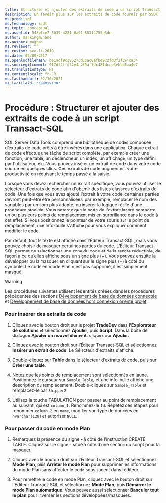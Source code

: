 ```yaml
---
title: Structurer et ajouter des extraits de code à un script Transact-SQL
description: En savoir plus sur les extraits de code fournis par SSDT. Découvrez comment insérer des extraits de code dans des applications et comment masquer et développer du code dans l’éditeur Transact-SQL.
ms.prod: sql
ms.technology: ssdt
ms.topic: conceptual
ms.assetid: 543e7ce7-8639-4281-8a91-85314755e5de
author: markingmyname
ms.author: maghan
ms.reviewer: “”
ms.custom: seo-lt-2019
ms.date: 02/09/2017
ms.openlocfilehash: be1adf9c385273d5cac8afbe972fd3f2f594ca34
ms.sourcegitcommit: 917df4ffd22e4a229af7dc481dcce3ebba0aa4d7
ms.translationtype: HT
ms.contentlocale: fr-FR
ms.lasthandoff: 02/10/2021
ms.locfileid: "100018139"
---
```

# <a name="how-to-outline-and-add-snippets-to-transact-sql-script"></a>Procédure : Structurer et ajouter des extraits de code à un script Transact-SQL

SQL Server Data Tools comprend une bibliothèque de codes composée d’extraits de code prêts à être insérés dans une application. Chaque extrait de code effectue une tâche de script complète, par exemple créer une fonction, une table, un déclencheur, un index, un affichage, un type défini par l'utilisateur, etc. Vous pouvez insérer un extrait de code dans votre code source en quelques clics. Ces extraits de code augmentent votre productivité en réduisant le temps passé à la saisie.  
  
Lorsque vous devez rechercher un extrait spécifique, vous pouvez utiliser le sélecteur d'extraits de code afin d'obtenir des listes classées d'extraits de code. Une fois que vous avez ajouté l'extrait à votre code, certaines parties devront peut-être être personnalisées, par exemple, remplacer le nom des variables par un nom plus adapté, ou insérer la logique réelle d'une procédure stockée. Vous noterez que le code de l'extrait inséré comporte un ou plusieurs points de remplacement mis en surbrillance dans le code à cet effet. Si vous positionnez le pointeur de votre souris sur le point de remplacement, une Info-bulle s'affiche pour vous expliquer comment modifier le code.  
  
Par défaut, tout le texte est affiché dans l’Éditeur Transact\-SQL, mais vous pouvez choisir de masquer certaines parties du code. L’Éditeur Transact\-SQL permet de sélectionner une zone du code et de la rendre réductible, de façon à ce qu’elle s’affiche sous un signe plus (+). Vous pouvez ensuite la développer ou la masquer en cliquant sur le signe plus (+) à côté du symbole. Le code en mode Plan n'est pas supprimé, il est simplement masqué.  
  
> [!WARNING]  
> Les procédures suivantes utilisent les entités créées dans les procédures précédentes des sections [Développement de base de données connectée](../ssdt/connected-database-development.md) et [Développement de base de données hors connexion orienté projet](../ssdt/project-oriented-offline-database-development.md).  
  
### <a name="to-insert-snippets"></a>Pour insérer des extraits de code  
  
1.  Cliquez avec le bouton droit sur le projet **TradeDev** dans **l’Explorateur de solutions** et sélectionnez **Ajouter**, puis **Script**. Dans la boîte de dialogue **Ajouter un nouvel élément**, cliquez sur **Ajouter**.  
  
2.  Cliquez avec le bouton droit sur l’Éditeur Transact\-SQL et sélectionnez **Insérer un extrait de code**. Le Sélecteur d'extraits s'affiche.  
  
3.  Double-cliquez sur **Table** dans le sélecteur d’extraits de code, puis sur **Créer une table**.  
  
4.  Notez que les points de remplacement sont sélectionnés en jaune. Positionnez le curseur sur `Sample_Table`, et une info-bulle affiche une description du remplacement. Double-cliquez sur `Sample_Table` et remplacez-le par `Shipper2`.  
  
5.  Utilisez la touche TABULATION pour passer au point de remplacement au suivant, qui est `column_1`. Renommez-le `Id`. Répétez ces étapes pour renommer `column_2` en `name`, modifier son type de données en `nvarchar(128)` et autoriser `NULL`.  
  
### <a name="to-outline-code"></a>Pour passer du code en mode Plan  
  
1.  Remarquez la présence du signe **-** à côté de l’instruction CREATE TABLE. Cliquez sur le signe **-** situé à côté d’une section du script pour la masquer.  
  
2.  Cliquez avec le bouton droit sur l’Éditeur Transact\-SQL et sélectionnez **Mode Plan**, puis **Arrêter le mode Plan** pour supprimer les informations du mode Plan sans affecter le code sous-jacent dans l’éditeur.  
  
3.  Pour remettre le code en mode Plan, cliquez avec le bouton droit sur l’Éditeur Transact\-SQL et sélectionnez **Mode Plan**, puis **Démarrer le mode Plan automatique**. Vous pouvez aussi sélectionner **Basculer tout le plan** pour inverser les sections développées/masquées.  
  
